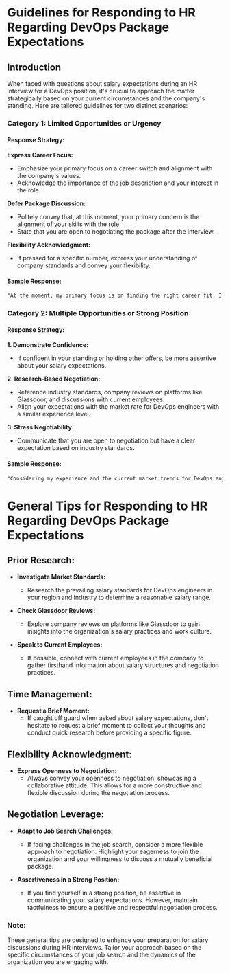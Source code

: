 # Guidelines for Responding to HR Regarding DevOps Package Expectations

## Introduction
When faced with questions about salary expectations during an HR interview for a DevOps position, it's crucial to approach the matter strategically based on your current circumstances and the company's standing. Here are tailored guidelines for two distinct scenarios:

### Category 1: Limited Opportunities or Urgency

#### Response Strategy:

**Express Career Focus:**
- Emphasize your primary focus on a career switch and alignment with the company's values.
- Acknowledge the importance of the job description and your interest in the role.

**Defer Package Discussion:**
- Politely convey that, at this moment, your primary concern is the alignment of your skills with the role.
- State that you are open to negotiating the package after the interview.

**Flexibility Acknowledgment:**
- If pressed for a specific number, express your understanding of company standards and convey your flexibility.

#### Sample Response:

```markdown
"At the moment, my primary focus is on finding the right career fit. I am genuinely excited about the job description and the opportunity to contribute to your organization. Let's discuss the package post the interview, and I'm open to aligning with your company's standards."
```

### Category 2: Multiple Opportunities or Strong Position

#### Response Strategy:

**1. Demonstrate Confidence:**
- If confident in your standing or holding other offers, be more assertive about your salary expectations.

**2. Research-Based Negotiation:**
- Reference industry standards, company reviews on platforms like Glassdoor, and discussions with current employees.
- Align your expectations with the market rate for DevOps engineers with a similar experience level.

**3. Stress Negotiability:**
- Communicate that you are open to negotiation but have a clear expectation based on industry standards.

#### Sample Response:

```markdown
"Considering my experience and the current market trends for DevOps engineers, I am targeting a salary in the range of [X to Y]. I believe this aligns with industry standards, and I am open to further discussion and negotiation to ensure mutual satisfaction."
```

# General Tips for Responding to HR Regarding DevOps Package Expectations

## Prior Research:

- **Investigate Market Standards:**
  - Research the prevailing salary standards for DevOps engineers in your region and industry to determine a reasonable salary range.

- **Check Glassdoor Reviews:**
  - Explore company reviews on platforms like Glassdoor to gain insights into the organization's salary practices and work culture.

- **Speak to Current Employees:**
  - If possible, connect with current employees in the company to gather firsthand information about salary structures and negotiation practices.

## Time Management:

- **Request a Brief Moment:**
  - If caught off guard when asked about salary expectations, don't hesitate to request a brief moment to collect your thoughts and conduct quick research before providing a specific figure.

## Flexibility Acknowledgment:

- **Express Openness to Negotiation:**
  - Always convey your openness to negotiation, showcasing a collaborative attitude. This allows for a more constructive and flexible discussion during the negotiation process.

## Negotiation Leverage:

- **Adapt to Job Search Challenges:**
  - If facing challenges in the job search, consider a more flexible approach to negotiation. Highlight your eagerness to join the organization and your willingness to discuss a mutually beneficial package.

- **Assertiveness in a Strong Position:**
  - If you find yourself in a strong position, be assertive in communicating your salary expectations. However, maintain tactfulness to ensure a positive and respectful negotiation process.

### Note:
These general tips are designed to enhance your preparation for salary discussions during HR interviews. Tailor your approach based on the specific circumstances of your job search and the dynamics of the organization you are engaging with.

